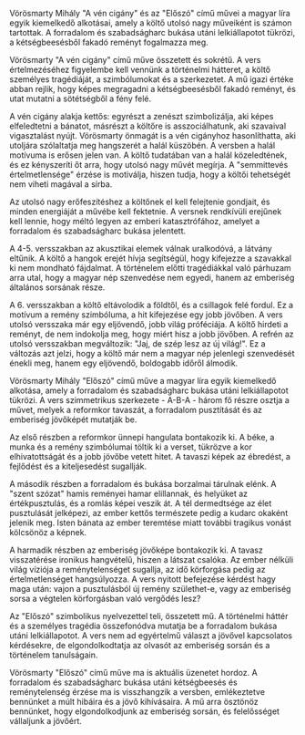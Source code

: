 Vörösmarty Mihály "A vén cigány" és az "Előszó" című művei a magyar líra egyik kiemelkedő alkotásai, amely a költő utolsó nagy műveiként is számon tartottak. A forradalom és szabadságharc bukása utáni lelkiállapotot tükrözi, a kétségbeesésből fakadó reményt fogalmazza meg.

Vörösmarty "A vén cigány" című műve összetett és sokrétű. A vers értelmezéséhez figyelembe kell vennünk a történelmi hátteret, a költő személyes tragédiáját, a szimbólumokat és a szerkezetet. A mű igazi értéke abban rejlik, hogy képes megragadni a kétségbeesésből fakadó reményt, és utat mutatni a sötétségből a fény felé.

A vén cigány alakja kettős: egyrészt a zenészt szimbolizálja, aki képes elfeledtetni a bánatot, másrészt a költőre is asszociálhatunk, aki szavaival vigasztalást nyújt. Vörösmarty önmagát is a vén cigányhoz hasonlíthatta, aki utoljára szólaltatja meg hangszerét a halál küszöbén.
A versben a halál motívuma is erősen jelen van. A költő tudatában van a halál közeledtének, és ez kényszeríti őt arra, hogy utolsó nagy művét megírja. A "semmittevés értelmetlensége" érzése is motiválja, hiszen tudja, hogy a költői tehetségét nem viheti magával a sírba.

Az utolsó nagy erőfeszítéshez a költőnek el kell felejtenie gondjait, és minden energiáját a művébe kell fektetnie. A versnek rendkívüli erejűnek kell lennie, hogy méltó legyen az emberi katasztrófához, amelyet a forradalom és szabadságharc bukása jelentett.

A 4-5. versszakban az akusztikai elemek válnak uralkodóvá, a látvány eltűnik. A költő a hangok erejét hívja segítségül, hogy kifejezze a szavakkal ki nem mondható fájdalmat. A történelem előtti tragédiákkal való párhuzam arra utal, hogy a magyar nép szenvedése nem egyedi, hanem az emberiség általános sorsának része.

A 6. versszakban a költő eltávolodik a földtől, és a csillagok felé fordul. Ez a motívum a remény szimbóluma, a hit kifejezése egy jobb jövőben. A vers utolsó versszaka már egy eljövendő, jobb világ próféciája. A költő hirdeti a reményt, de nem indokolja meg, hogy miért hisz a jobb jövőben.
A refrén az utolsó versszakban megváltozik: "Jaj, de szép lesz az új világ!". Ez a változás azt jelzi, hogy a költő már nem a magyar nép jelenlegi szenvedését énekli meg, hanem egy eljövendő, boldogabb időről álmodik.

Vörösmarty Mihály "Előszó" című műve a magyar líra egyik kiemelkedő alkotása, amely a forradalom és szabadságharc bukása utáni lelkiállapotot tükrözi. A vers szimmetrikus szerkezete - A-B-A - három fő részre osztja a művet, melyek a reformkor tavaszát, a forradalom pusztítását és az emberiség jövőképét mutatják be.

Az első részben a reformkor ünnepi hangulata bontakozik ki. A béke, a munka és a remény szimbólumai töltik ki a verset, tükrözve a kor elhivatottságát és a jobb jövőbe vetett hitet. A tavaszi képek az ébredést, a fejlődést és a kiteljesedést sugallják.

A második részben a forradalom és bukása borzalmai tárulnak elénk. A "szent szózat" hamis reményei hamar elillannak, és helyüket az értékpusztulás, és a romlás képei veszik át. A tél dermedtsége az élet pusztulását jelképezi, az ember kettős természete pedig a kudarc okaként jelenik meg. Isten bánata az ember teremtése miatt további tragikus vonást kölcsönöz a képnek.

A harmadik részben az emberiség jövőképe bontakozik ki. A tavasz visszatérése ironikus hangvételű, hiszen a látszat csalóka. Az ember nélküli világ víziója a reménytelenséget sugallja, az idő körforgása pedig az értelmetlenséget hangsúlyozza. A vers nyitott befejezése kérdést hagy maga után: vajon a pusztulásból új remény születhet-e, vagy az emberiség sorsa a végtelen körforgásban való vergődés lesz?

Az "Előszó" szimbolikus nyelvezettel teli, összetett mű. A történelmi háttér és a személyes tragédia összefonódva mutatja be a forradalom bukása utáni lelkiállapotot. A vers nem ad egyértelmű választ a jövővel kapcsolatos kérdésekre, de elgondolkodtatja az olvasót az emberiség sorsán és a történelem tanulságain.

Vörösmarty "Előszó" című műve ma is aktuális üzenetet hordoz. A forradalom és szabadságharc bukása utáni kétségbeesés és reménytelenség érzése ma is visszhangzik a versben, emlékeztetve bennünket a múlt hibáira és a jövő kihívásaira. A mű arra ösztönöz bennünket, hogy elgondolkodjunk az emberiség sorsán, és felelősséget vállaljunk a jövőért.